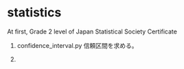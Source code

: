 # statistics
At first, Grade 2 level of Japan Statistical Society Certificate

1. confidence_interval.py
   信頼区間を求める。

2.
